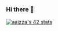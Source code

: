 ### Hi there 👋

[![aaizza's 42 stats](https://badge.mediaplus.ma/greenbinary/aaizza?1337Badge=off&42Network=off)](https://github.com/oakoudad/badge42)
